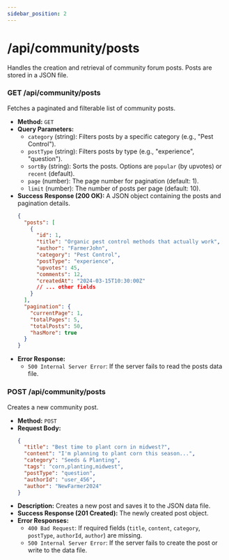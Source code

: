 ```yaml
---
sidebar_position: 2
---
```


# /api/community/posts

Handles the creation and retrieval of community forum posts. Posts are stored in a JSON file.

### GET /api/community/posts

Fetches a paginated and filterable list of community posts.

- **Method:** `GET`
- **Query Parameters:**
  - `category` (string): Filters posts by a specific category (e.g., "Pest Control").
  - `postType` (string): Filters posts by type (e.g., "experience", "question").
  - `sortBy` (string): Sorts the posts. Options are `popular` (by upvotes) or `recent` (default).
  - `page` (number): The page number for pagination (default: 1).
  - `limit` (number): The number of posts per page (default: 10).
- **Success Response (200 OK):**
  A JSON object containing the posts and pagination details.
  ```json
  {
    "posts": [
      {
        "id": 1,
        "title": "Organic pest control methods that actually work",
        "author": "FarmerJohn",
        "category": "Pest Control",
        "postType": "experience",
        "upvotes": 45,
        "comments": 12,
        "createdAt": "2024-03-15T10:30:00Z"
        // ... other fields
      }
    ],
    "pagination": {
      "currentPage": 1,
      "totalPages": 5,
      "totalPosts": 50,
      "hasMore": true
    }
  }
  ```
- **Error Response:**
  - `500 Internal Server Error`: If the server fails to read the posts data file.

### POST /api/community/posts

Creates a new community post.

- **Method:** `POST`
- **Request Body:**
  ```json
  {
    "title": "Best time to plant corn in midwest?",
    "content": "I'm planning to plant corn this season...",
    "category": "Seeds & Planting",
    "tags": "corn,planting,midwest",
    "postType": "question",
    "authorId": "user_456",
    "author": "NewFarmer2024"
  }
  ```
- **Description:** Creates a new post and saves it to the JSON data file.
- **Success Response (201 Created):**
  The newly created post object.
- **Error Responses:**
  - `400 Bad Request`: If required fields (`title`, `content`, `category`, `postType`, `authorId`, `author`) are missing.
  - `500 Internal Server Error`: If the server fails to create the post or write to the data file.
